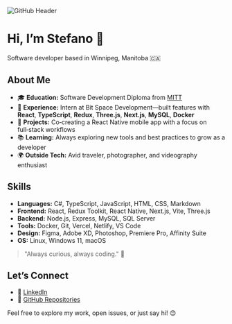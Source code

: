 ![GitHub Header](https://github.com/stefanoturcarelli/stefanoturcarelli/assets/67341828/ef527d75-282a-4f3a-8404-327e21eb0ecf)

# Hi, I’m Stefano 👋

Software developer based in Winnipeg, Manitoba 🇨🇦

## About Me

* 🎓 **Education:** Software Development Diploma from [MITT](https://mitt.ca/)
* 💼 **Experience:** Intern at Bit Space Development—built features with **React**, **TypeScript**, **Redux**, **Three.js**, **Next.js**, **MySQL**, **Docker**
* 🚀 **Projects:** Co‑creating a React Native mobile app with a focus on full‑stack workflows
* 📚 **Learning:** Always exploring new tools and best practices to grow as a developer
* 🌍 **Outside Tech:** Avid traveler, photographer, and videography enthusiast

## Skills

- **Languages:** C#, TypeScript, JavaScript, HTML, CSS, Markdown
- **Frontend:** React, Redux Toolkit, React Native, Next.js, Vite, Three.js
- **Backend:** Node.js, Express, MySQL, SQL Server
- **Tools:** Docker, Git, Vercel, Netlify, VS Code
- **Design:** Figma, Adobe XD, Photoshop, Premiere Pro, Affinity Suite
- **OS:** Linux, Windows 11, macOS

> "Always curious, always coding." 🚀

## Let’s Connect

* 🔗 [LinkedIn](https://www.linkedin.com/in/stefanoturcarelli)
* 🐙 [GitHub Repositories](https://github.com/stefanoturcarelli)

Feel free to explore my work, open issues, or just say hi! 😊

